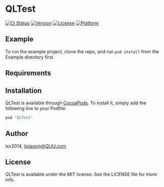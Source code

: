 # QLTest

[![CI Status](https://img.shields.io/travis/lxx2014/QLTest.svg?style=flat)](https://travis-ci.org/lxx2014/QLTest)
[![Version](https://img.shields.io/cocoapods/v/QLTest.svg?style=flat)](https://cocoapods.org/pods/QLTest)
[![License](https://img.shields.io/cocoapods/l/QLTest.svg?style=flat)](https://cocoapods.org/pods/QLTest)
[![Platform](https://img.shields.io/cocoapods/p/QLTest.svg?style=flat)](https://cocoapods.org/pods/QLTest)

## Example

To run the example project, clone the repo, and run `pod install` from the Example directory first.

## Requirements

## Installation

QLTest is available through [CocoaPods](https://cocoapods.org). To install
it, simply add the following line to your Podfile:

```ruby
pod 'QLTest'
```

## Author

lxx2014, lixiaoxin@QIJU.com

## License

QLTest is available under the MIT license. See the LICENSE file for more info.
